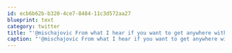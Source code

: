 ```yaml
---
id: ecb6b62b-b320-4ce7-8484-11c3d572aa27
blueprint: text
category: twitter
title: "'@mischajovic From what I hear if you want to get anywhere with a claim then yes."
caption: "'@mischajovic From what I hear if you want to get anywhere with a claim then yes."
---
```


